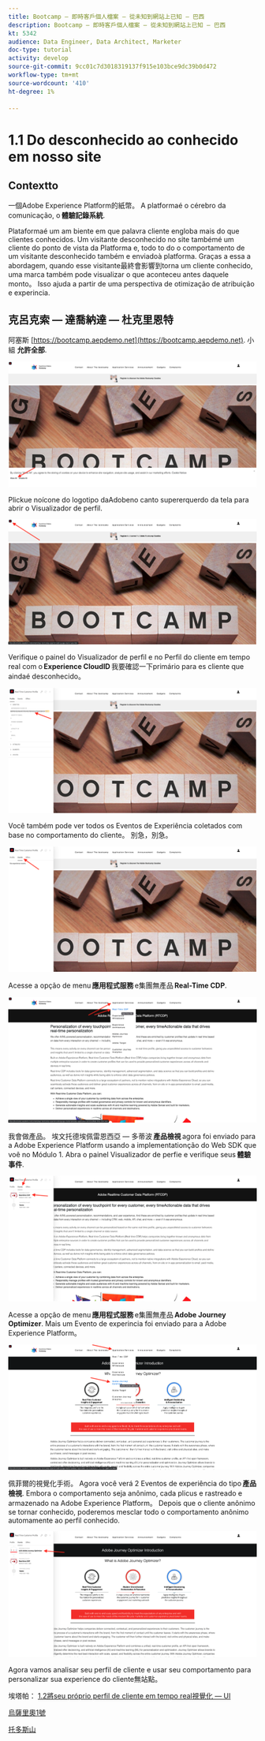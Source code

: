```yaml
---
title: Bootcamp — 即時客戶個人檔案 — 從未知到網站上已知 — 巴西
description: Bootcamp — 即時客戶個人檔案 — 從未知到網站上已知 — 巴西
kt: 5342
audience: Data Engineer, Data Architect, Marketer
doc-type: tutorial
activity: develop
source-git-commit: 9cc01c7d3018319137f915e103bce9dc39b0d472
workflow-type: tm+mt
source-wordcount: '410'
ht-degree: 1%

---
```


# 1.1 Do desconhecido ao conhecido em nosso site

## Contextto

一個Adobe Experience Platform的紙幣。 A platformaé o cérebro da comunicação, o **體驗記錄系統**.

Plataformaé um am biente em que palavra cliente engloba mais do que clientes conhecidos. Um visitante desconhecido no site tambémé um cliente do ponto de vista da Platforma e, todo to do o comportamento de um visitante desconhecido também e enviadoà platforma. Graças a essa a abordagem, quando esse visitante最終會影響到torna um cliente conhecido, uma marca também pode visualizar o que aconteceu antes daquele monto。 Isso ajuda a partir de uma perspectiva de otimização de atribuição e experincia.

## 克呂克索 — 達喬納達 — 杜克里恩特

阿塞斯 [https://bootcamp.aepdemo.net](https://bootcamp.aepdemo.net). 小組 **允許全部**.

![DSN](./images/web8.png)

Plickue noícone do logotipo daAdobeno canto supererquerdo da tela para abrir o Visualizador de perfil.

![示範](./images/pv1.png)

Verifique o painel do Visualizador de perfil e no Perfil do cliente em tempo real com o **Experience CloudID** 我要確認一下primário para es cliente que aindaé desconhecido。

![示範](./images/pv2.png)

Você também pode ver todos os Eventos de Experiência coletados com base no comportamento do cliente。 別急，別急。

![示範](./images/pv3.png)

Acesse a opção de menu **應用程式服務** e集團無產品 **Real-Time CDP**.

![示範](./images/pv4.png)

我會做產品。 埃文托德埃佩雷恩西亞 — 多蒂波 **產品檢視** agora foi enviado para a Adobe Experience Platform usando a implementationção do Web SDK que voê no Módulo 1. Abra o painel Visualizador de perfie e verifique seus **體驗事件**.

![示範](./images/pv5.png)

Acesse a opção de menu **應用程式服務** e集團無產品 **Adobe Journey Optimizer**. Mais um Evento de experincia foi enviado para a Adobe Experience Platform。

![示範](./images/pv7.png)

佩菲爾的視覺化手術。 Agora você verá 2 Eventos de experiência do tipo **產品檢視**. Embora o comportamento seja anônimo, cada plicus e rastreado e armazenado na Adobe Experience Platform。 Depois que o cliente anônimo se tornar conhecido, poderemos mesclar todo o comportamento anônimo automamente ao perfil conhecido.

![示範](./images/pv8.png)

Agora vamos analisar seu perfil de cliente e usar seu comportamento para personalizar sua experience do cliente無站點。

埃塔帕： [1.2將seu próprio perfil de cliente em tempo real視覺化 — UI](./ex2.md)

[烏薩里奧1號](./uc1.md)

[托多斯山](../../overview.md)
